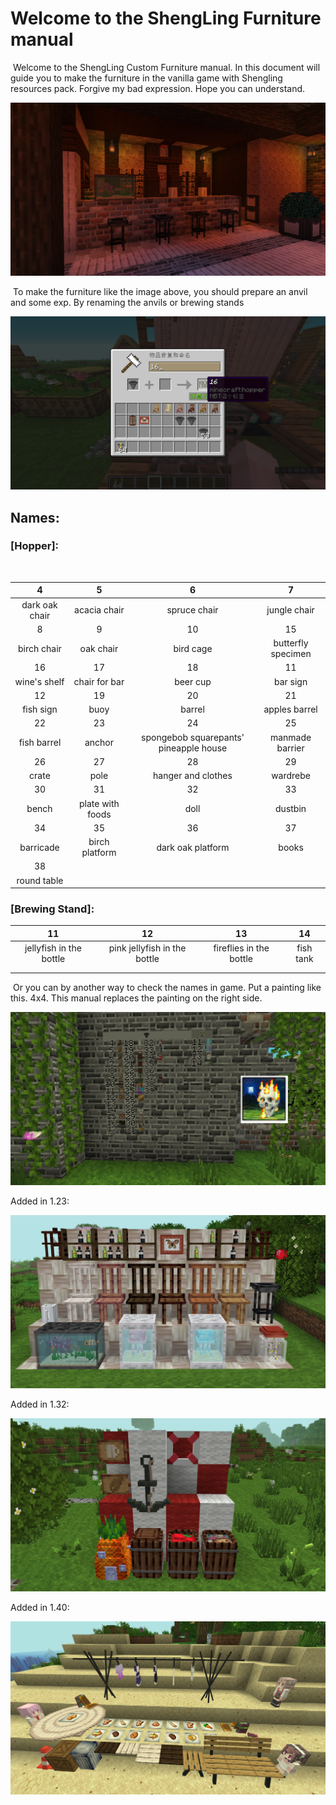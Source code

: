 

# Welcome to the ShengLing Furniture manual

​	Welcome to the ShengLing Custom Furniture manual. In this document  will guide you to make the furniture in the vanilla game with Shengling resources pack. Forgive my bad expression. Hope you can understand.

![image](./2/1.png)

​	To make the furniture like the image above, you should prepare an anvil and some exp. By renaming the anvils or brewing  stands 

![image](./2/2.png)

## Names:

### [Hopper]:

​	

|       4        |        5         |                   6                    |         7          |
| :------------: | :--------------: | :------------------------------------: | :----------------: |
| dark oak chair |   acacia chair   |              spruce chair              |    jungle chair    |
|       8        |        9         |                   10                   |         15         |
|  birch chair   |    oak chair     |               bird cage                | butterfly specimen |
|       16       |        17        |                   18                   |         11         |
|  wine's shelf  |  chair for bar   |                beer cup                |      bar sign      |
|       12       |        19        |                   20                   |         21         |
|   fish sign    |       buoy       |                 barrel                 |   apples barrel    |
|       22       |        23        |                   24                   |         25         |
|  fish barrel   |      anchor      | spongebob squarepants' pineapple house |  manmade barrier   |
|       26       |        27        |                   28                   |         29         |
|     crate      |       pole       |           hanger and clothes           |      wardrebe      |
|       30       |        31        |                   32                   |         33         |
|     bench      | plate with foods |                  doll                  |      dustbin       |
|       34       |        35        |                   36                   |         37         |
|   barricade    |  birch platform  |           dark oak platform            |       books        |
|       38       |                  |                                        |                    |
|  round table   |                  |                                        |                    |

### [Brewing Stand]: 

|           11            |              12              |           13            |    14     |
| :---------------------: | :--------------------------: | :---------------------: | :-------: |
| jellyfish in the bottle | pink jellyfish in the bottle | fireflies in the bottle | fish tank |
|                         |                              |                         |           |
|                         |                              |                         |           |



​	Or you can by another  way to check the names in game. Put a painting like this. 4x4. This manual replaces the painting on the right side.

![image](./2/5.jpg)

Added in 1.23:

![image](./2/3.png)

Added in 1.32:

![image](./2/6.png)

Added in 1.40:

![image](./2/7.png)